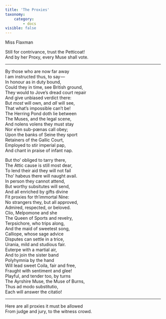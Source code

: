 ```yaml
---
title: 'The Proxies'
taxonomy:
    category:
        - docs
visible: false
---
```


<div class="author">Miss Flaxman</div>  
  
Still for contrivance, trust the Petticoat!  
And by her Proxy, every Muse shall vote.  
  
---  
  
By those who are now far away  
I am instructed thus, to say —   
In honour as in duty bound,  
Could they in time, see British ground,  
They would to Jove’s dread court repair  
And give unbiased verdict there:  
But *most* will own, and *all* will see,  
That what’s impossible can’t be!  
The Herring Pond doth lie between  
The Muses, and the legal scene,  
And nolens volens they must stay  
Nor e’en sub-pœnas call obey;  
Upon the banks of Seine they sport  
Retainers of the Gallic Court,  
Employed to stir imperial pap,  
And chant in praise of infant nap.  
  
But tho’ obliged to tarry there,  
The Attic cause is still most dear,  
To lend their aid they will not fail  
Tho’ habeus there will naught avail.  
In person they cannot attend,  
But worthy subsitutes will send,  
And all enriched by gifts divine  
Fit proxies for th’immortal Nine:  
No strangers they, but all approved,  
Admired, respected, or beloved.  
Clio, Melpomone and she  
The Queen of Sports and revelry,  
Terpsichore, who trips along,  
And the maid of sweetest song,  
Calliope, whose sage advice  
Disputes can settle in a trice,  
Urania, mild and studious fair.  
Euterpe with a martial air,  
And to join the sister band  
Polyhymnia by the hand  
Will lead sweet Coila, fair and free,  
Fraught with sentiment and glee!  
Playful, and tender too, by turns  
The Ayrshire Muse, the Muse of Burns,  
Thus ad modo substitutio,  
Each will answer the citatio!  
  
---  
  
Here are all proxies it must be allowed  
From judge and jury, to the witness crowd.  
  